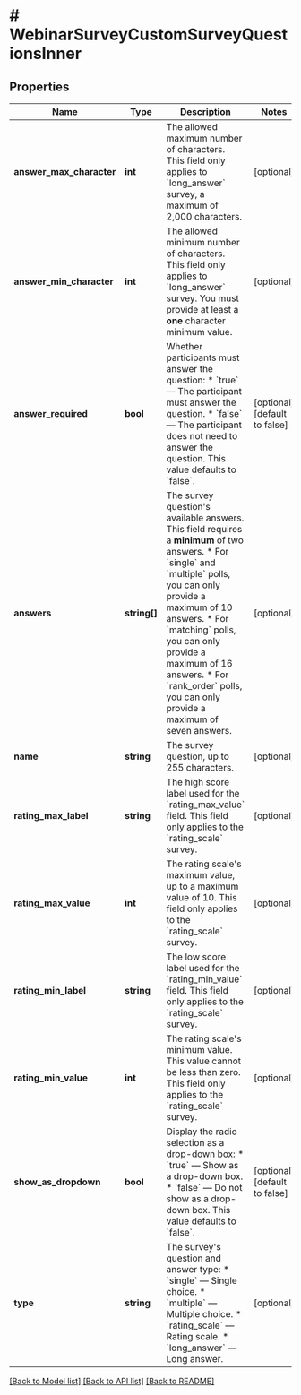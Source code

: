 # # WebinarSurveyCustomSurveyQuestionsInner

## Properties

Name | Type | Description | Notes
------------ | ------------- | ------------- | -------------
**answer_max_character** | **int** | The allowed maximum number of characters. This field only applies to &#x60;long_answer&#x60; survey, a maximum of 2,000 characters. | [optional]
**answer_min_character** | **int** | The allowed minimum number of characters. This field only applies to &#x60;long_answer&#x60; survey. You must provide at least a **one** character minimum value. | [optional]
**answer_required** | **bool** | Whether participants must answer the question:  * &#x60;true&#x60; — The participant must answer the question.  * &#x60;false&#x60; — The participant does not need to answer the question.    This value defaults to &#x60;false&#x60;. | [optional] [default to false]
**answers** | **string[]** | The survey question&#39;s available answers. This field requires a **minimum** of two answers.   * For &#x60;single&#x60; and &#x60;multiple&#x60; polls, you can only provide a maximum of 10 answers.  * For &#x60;matching&#x60; polls, you can only provide a maximum of 16 answers.  * For &#x60;rank_order&#x60; polls, you can only provide a maximum of seven answers. | [optional]
**name** | **string** | The survey question, up to 255 characters. | [optional]
**rating_max_label** | **string** | The high score label used for the &#x60;rating_max_value&#x60; field.    This field only applies to the &#x60;rating_scale&#x60; survey. | [optional]
**rating_max_value** | **int** | The rating scale&#39;s maximum value, up to a maximum value of 10.    This field only applies to the &#x60;rating_scale&#x60; survey. | [optional]
**rating_min_label** | **string** | The low score label used for the &#x60;rating_min_value&#x60; field.    This field only applies to the &#x60;rating_scale&#x60; survey. | [optional]
**rating_min_value** | **int** | The rating scale&#39;s minimum value. This value cannot be less than zero.    This field only applies to the &#x60;rating_scale&#x60; survey. | [optional]
**show_as_dropdown** | **bool** | Display the radio selection as a drop-down box:  * &#x60;true&#x60; — Show as a drop-down box.  * &#x60;false&#x60; — Do not show as a drop-down box.    This value defaults to &#x60;false&#x60;. | [optional] [default to false]
**type** | **string** | The survey&#39;s question and answer type:  * &#x60;single&#x60; — Single choice.  * &#x60;multiple&#x60; — Multiple choice.  * &#x60;rating_scale&#x60; — Rating scale.  * &#x60;long_answer&#x60; — Long answer. | [optional]

[[Back to Model list]](../../README.md#models) [[Back to API list]](../../README.md#endpoints) [[Back to README]](../../README.md)
